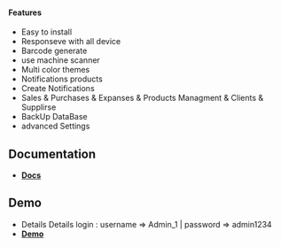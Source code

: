 #### Features
- Easy to install
- Responseve with all device
- Barcode generate
- use machine scanner
- Multi color themes
- Notifications products
- Create Notifications
- Sales & Purchases & Expanses & Products Managment & Clients & Supplirse
- BackUp DataBase
- advanced Settings

## Documentation
- **[Docs](http://oxa.ueuo.com/OXA/index.html)**

## Demo 
- Details Details login : username => Admin_1 | password => admin1234
- **[Demo](http://oxa.ueuo.com/)**
